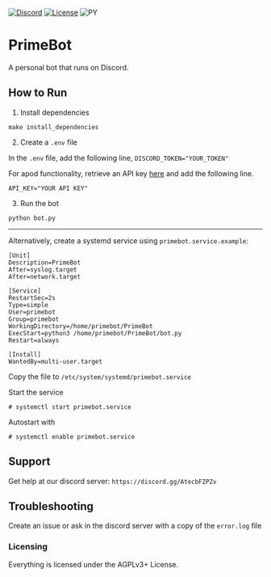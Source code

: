 [![Discord](https://img.shields.io/discord/794255644915007559.svg?label=&logo=discord&logoColor=ffffff&color=7389D8&labelColor=6A7EC2)](https://discord.gg/AtecbFZPZv)
[![License](https://img.shields.io/github/license/pryme-svg/PrimeBot)](https://gitlab.com/pryme-svg/primebot/-/raw/master/LICENSE)
![PY](https://img.shields.io/badge/--orange?logo=python)

# PrimeBot

A personal bot that runs on Discord.

## How to Run

1. Install dependencies

`make install_dependencies`

2. Create a `.env` file

In the `.env` file, add the following line, `DISCORD_TOKEN="YOUR_TOKEN"`

For apod functionality, retrieve an API key [here](https://api.nasa.gov/) and add the following line.

`API_KEY="YOUR API KEY"`

3. Run the bot

`python bot.py`

---

Alternatively, create a systemd service using `primebot.service.example`:

```
[Unit]
Description=PrimeBot
After=syslog.target
After=network.target

[Service]
RestartSec=2s
Type=simple
User=primebot
Group=primebot
WorkingDirectory=/home/primebot/PrimeBot
ExecStart=python3 /home/primebot/PrimeBot/bot.py
Restart=always

[Install]
WantedBy=multi-user.target
```

Copy the file to `/etc/system/systemd/primebot.service`

Start the service 

`# systemctl start primebot.service`

Autostart with 

`# systemctl enable primebot.service`

## Support

Get help at our discord server: `https://discord.gg/AtecbFZPZv`

## Troubleshooting

Create an issue or ask in the discord server with a copy of the `error.log` file

### Licensing

Everything is licensed under the AGPLv3+ License.
